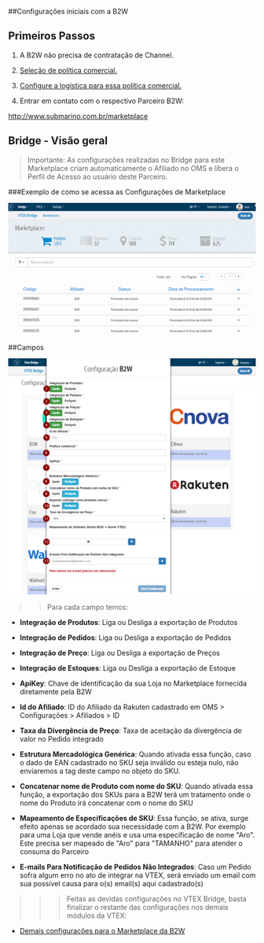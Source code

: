 ##Configurações iniciais com a  B2W

## Primeiros Passos

1. A B2W não precisa de contratação de Channel.

2. [Seleção de política comercial.](http://help.vtex.com/hc/pt-br/articles/214166227)

3. [Configure a logística para essa política comercial.](http://help.vtex.com/hc/pt-br/articles/214166667-Atualiza%C3%A7%C3%A3o-de-estoque)

4. Entrar em contato com o respectivo Parceiro B2W:

 http://www.submarino.com.br/marketplace

## Bridge - Visão geral

>Importante: As configurações realizadas no Bridge para este Marketplace criam automaticamente o Afiliado no OMS e libera o Perfil de Acesso ao usuário deste Parceiro.

###Exemplo de como se acessa as Configurações de Marketplace

![Config B2W](V_newconfig_b2w.gif)

##Campos

![Campos B2W](b2wcampos.png)

>>Para cada campo temos:

* **Integração de Produtos**: Liga ou Desliga a exportação de Produtos

* **Integração de Pedidos**: Liga ou Desliga a exportação de Pedidos

* **Integração de Preço**: Liga ou Desliga a exportação de Preços

* **Integração de Estoques**: Liga ou Desliga a exportação de Estoque

* **ApiKey**: Chave de identificação da sua Loja no Marketplace fornecida diretamente pela B2W

* **Id do Afiliado**: ID do Afiliado da Rakuten cadastrado em OMS > Configurações > Afiliados > ID

* **Taxa da Divergência de Preço**: Taxa de aceitação da divergência de valor no Pedido integrado

* **Estrutura Mercadológica Genérica**: Quando ativada essa função, caso o dado de EAN cadastrado no SKU seja inválido ou esteja nulo, não enviaremos a tag deste campo no objeto do SKU.

* **Concatenar nome de Produto com nome do SKU**: Quando ativada essa função, a exportação dos SKUs para a B2W terá um tratamento onde o nome do Produto irá concatenar com o nome do SKU

* **Mapeamento de Especificações de SKU**:  Essa função, se ativa, surge efeito apenas se acordado sua necessidade com a B2W. Por exemplo para uma Loja que vende anéis e usa uma especificação de nome "Aro". Este precisa ser mapeado de "Aro" para "TAMANHO" para atender o consuma do Parceiro

* **E-mails Para Notificação de Pedidos Não Integrados**: Caso um Pedido sofra algum erro no ato de integrar na VTEX, será enviado um email com sua possível causa para o(s) email(s) aqui cadastrado(s)

>>>Feitas as devidas configurações no VTEX Bridge, basta finalizar o restante das configurações nos demais módulos da VTEX:

* [Demais configurações para o Marketplace da B2W](http://help.vtex.com/hc/pt-br/articles/206105948-B2W-Configura%C3%A7%C3%B5es-de-Marketplace)
